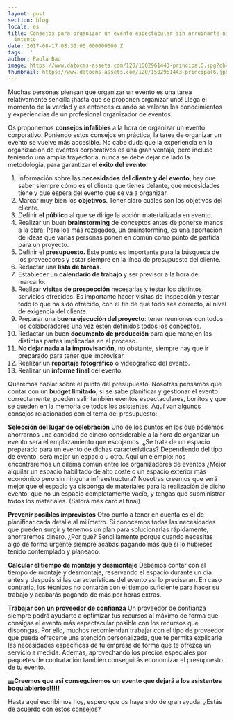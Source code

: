 ```yaml
---
layout: post
section: blog
locale: es
title: Consejos para organizar un evento espectacular sin arruinarte ni morir en el
  intento
date: 2017-08-17 08:30:00.000000000 Z
tags: ''
author: Paula Bao
image: https://www.datocms-assets.com/120/1502961443-principal6.jpg?ch=DPR%2CWidth&auto=format&w=1024&fm=pjpg&auto=compress
thumbnail: https://www.datocms-assets.com/120/1502961443-principal6.jpg?ch=DPR%2CWidth&auto=format&w=105&fm=pjpg&auto=compress
---
```


Muchas personas piensan que organizar un evento es una tarea relativamente sencilla ¡hasta que se proponen organizar uno!  Llega el momento de la verdad y es entonces cuando se valoran los conocimientos y experiencias de un profesional organizador de eventos.  

Os proponemos **consejos infalibles** a la hora de organizar un evento corporativo. Poniendo estos consejos en práctica, la tarea de organizar un evento se vuelve más accesible. No cabe duda que la experiencia en la organización de eventos corporativos es una gran ventaja, pero incluso teniendo una amplia trayectoria, nunca se debe dejar de lado la metodología, para garantizar el **éxito del evento.**

<!--more-->

1.	Información sobre las **necesidades del cliente y del evento**, hay que saber siempre cómo es el cliente que tienes delante, que necesidades tiene y que espera del evento que se va a organizar. 
2.	Marcar muy bien los **objetivos**. Tener claro cuáles son los objetivos del cliente. 
3.	Definir **el público** al que se dirige la acción materializada en evento.
4.	Realizar un buen **brainstorming** de conceptos antes de ponerse manos a la obra. Para los más rezagados, un brainstorming, es una aportación de ideas que varias personas ponen en común como punto de partida para un proyecto. 
5.	Definir el **presupuesto.** Este punto es importante para la búsqueda de los proveedores y estar siempre en la línea de presupuesto del cliente. 
6.	Redactar una **lista de tareas**. 
7.	Establecer un **calendario de trabajo** y ser previsor a la hora de marcarlo.
8.	Realizar **visitas de prospección** necesarias y testar los distintos servicios ofrecidos. Es importante hacer visitas de inspección y testar todo lo que ha sido ofrecido, con el fin de que todo sea correcto, al nivel de exigencia del cliente. 
9.	Preparar una **buena ejecución del proyecto**: tener reuniones con todos los colaboradores una vez estén definidos todos los conceptos.
10.	Redactar un buen **documento de producción** para que manejen las distintas partes implicadas en el proceso.
11.	**No dejar nada a la improvisación,** no obstante, siempre hay que ir preparado para tener que improvisar.
12.	Realizar un **reportaje fotográfico** o videográfico del evento.
13.	Realizar un **informe final** del evento.


Queremos hablar sobre el punto del presupuesto. Nosotras pensamos que contar con un **budget limitado**, si se sabe planificar y gestionar el evento correctamente, pueden salir también eventos espectaculares, bonitos y que se queden en la memoria de todos los asistentes. Aquí van algunos consejos relacionados con el tema del presupuesto:

 **Selección del lugar de celebración**
Uno de los puntos en los que podemos ahorrarnos una cantidad de dinero considerable a la hora de organizar un evento será el emplazamiento que escojamos. ¿Se trata de un espacio preparado para un evento de dichas características? Dependiendo del tipo de evento, será mejor un espacio u otro. Aquí un ejemplo: nos encontraremos un dilema común entre los organizadores de eventos ¿Mejor alquilar un espacio habilitado de alto coste o un espacio exterior más económico pero sin ninguna infraestructura? Nosotras creemos que será mejor que el espacio ya disponga de materiales para la realización de dicho evento, que no un espacio completamente vacío, y tengas que subministrar todos los materiales. (Saldrá más caro al final)

**Prevenir posibles imprevistos**
Otro punto a tener en cuenta es el de planificar cada detalle al milímetro. Si conocemos todas las necesidades que pueden surgir y tenemos un plan para solucionarlas rápidamente, ahorraremos dinero. ¿Por qué? Sencillamente porque cuando necesitas algo de forma urgente siempre acabas pagando más que si lo hubieses tenido contemplado y planeado.

**Calcular el tiempo de montaje y desmontaje**
Debemos contar con el tiempo de montaje y desmontaje, reservando el espacio durante un día antes y después si las características del evento así lo precisaran. En caso contrario, los técnicos no contarán con el tiempo suficiente para hacer su trabajo y acabarás pagando de más por horas extras.

**Trabajar con un proveedor de confianza**
Un proveedor de confianza siempre podrá ayudarte a optimizar tus recursos al máximo de forma que consigas el evento más espectacular posible con los recursos que dispongas. Por ello, muchos recomiendan trabajar con el tipo de proveedor que pueda ofrecerte una atención personalizada, que te permita explicarle las necesidades específicas de tu empresa de forma que te ofrezca un servicio a medida. Además, aprovechando los precios especiales por paquetes de contratación también conseguirás economizar el presupuesto de tu evento.

**¡¡¡Creemos que así conseguiremos un evento que dejará a los asistentes boquiabiertos!!!!!**

Hasta aquí escribimos hoy, espero que os haya sido de gran ayuda. ¿Estás de acuerdo con estos consejos? 
